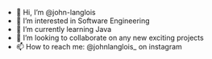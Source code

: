 - 👋 Hi, I’m @john-langlois
- 👀 I’m interested in Software Engineering
- 🌱 I’m currently learning Java
- 💞️ I’m looking to collaborate on any new exciting projects
- 📫 How to reach me: @johnlanglois_ on instagram

<!---
john-langlois/john-langlois is a ✨ special ✨ repository because its `README.md` (this file) appears on your GitHub profile.
You can click the Preview link to take a look at your changes.
--->

